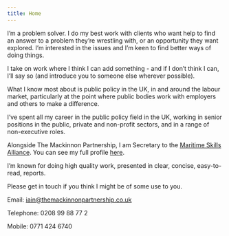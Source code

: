 ```yaml
---
title: Home
---
```


I’m a problem solver.   I do my best work with clients who want help to find an answer to a problem they’re wrestling with, or an opportunity they want explored.  I’m interested in the issues and I’m keen to find better ways of doing things. 

I take on work where I think I can add something - and if I don’t think I can, I’ll say so (and introduce you to someone else wherever possible). 

What I know most about is public policy in the UK, in and around the labour market, particularly at the point where public bodies work with employers and others to make a difference. 

I’ve spent all my career in the public policy field in the UK, working in senior positions in the public, private and non-profit sectors, and in a range of non-executive roles. 

Alongside The Mackinnon Partnership, I am Secretary to the [Maritime Skills Alliance](http://www.maritimeskills.org/).  You can see my full profile [here](https://www.linkedin.com/in/iain-mackinnon-0413221/).

I’m known for doing high quality work, presented in clear, concise, easy-to-read, reports. 

Please get in touch if you think I might be of some use to you.

Email: [iain@themackinnonpartnership.co.uk](mailto:iain@themackinnonpartnership.co.uk)

Telephone: 0208 99 88 77 2

Mobile: 0771 424 6740
